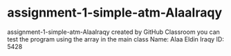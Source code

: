 # assignment-1-simple-atm-AlaaIraqy
assignment-1-simple-atm-AlaaIraqy created by GitHub Classroom
you can test the program using the array in the main class
Name: Alaa Eldin Iraqy
ID: 5428
